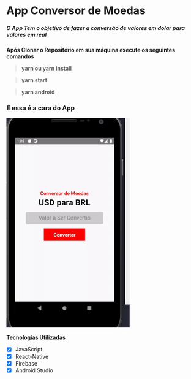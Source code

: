 # App Conversor de Moedas 

##### O App Tem o objetivo de fazer a  conversão de  valores em dolar para valores em real

**Após Clonar o Repositório em sua máquina execute os seguintes comandos**

>**yarn ou yarn install**

>**yarn start**

>**yarn android**

### E  essa é a cara do App
![App Conversor De Moedas](https://github.com/tonymatheus/App-Conversor-De-Moedas/blob/master/Conversor%20App.gif)

**Tecnologias Utilizadas**
- [x] JavaScript
- [x] React-Native
- [x] Firebase
- [x] Android Studio

